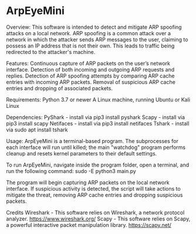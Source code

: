 # ArpEyeMini
Overview:
This software is intended to detect and mitigate ARP spoofing attacks on a local network. ARP spoofing is a common attack over a network in which the attacker sends ARP messages to the user, claiming to possess an IP address that is not their own. This leads to traffic being redirected to the attacker's machine.

Features:
Continuous capture of ARP packets on the user’s network interface.
Detection of both incoming and outgoing ARP requests and replies.
Detection of ARP spoofing attempts by comparing ARP cache entries with incoming ARP packets.
Removal of suspicious ARP cache entries and dropping of associated packets. 

Requirements:
Python 3.7 or newer
A Linux machine, running Ubuntu or Kali Linux

Dependencies:
PyShark - install via pip3 install pyshark
Scapy - install via pip3 install scapy
Netifaces - install via pip3 install netifaces
Tshark - install via sudo apt install tshark

Usage:
ArpEyeMini is a terminal-based program. The subprocesses for each interface will run until killed; the main "watchdog" program performs cleanup and resets kernel parameters to their default settings. 

To run ArpEyeMini, navigate inside the program folder, open a terminal, and run the following command: 
  sudo -E python3 main.py

The program will begin capturing ARP packets on the local network interface.
If suspicious activity is detected, the script will take actions to mitigate the threat, removing ARP cache entries and dropping suspicious packets. 

Credits
Wireshark - This software relies on Wireshark, a network protocol analyzer.
  https://www.wireshark.org/
Scapy - This software relies on Scapy, a powerful interactive packet manipulation library. 
  https://scapy.net/

